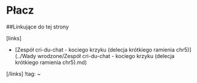 # Płacz





##Linkujące do tej strony

[links]

- [Zespół cri-du-chat - kociego krzyku (delecja krótkiego ramienia chr5)](../Wady wrodzone/Zespół cri-du-chat - kociego krzyku (delecja krótkiego ramienia chr5).md)


[/links]
!tag:
~

